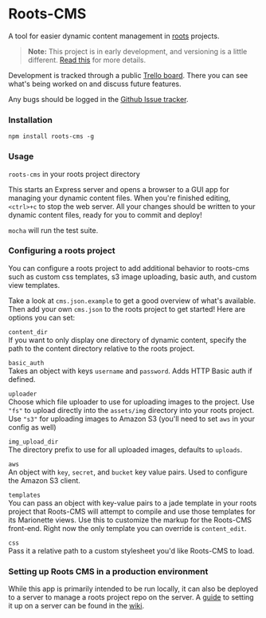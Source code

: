 Roots-CMS
=========

A tool for easier dynamic content management in [roots](http://roots.cx/) projects.

> **Note:** This project is in early development, and versioning is a little different. [Read this](http://markup.im/#q4_cRZ1Q) for more details.

Development is tracked through a public [Trello board](https://trello.com/b/IubkH8lp/roots-cms). There you can see what's being worked on and discuss future features.

Any bugs should be logged in the [Github Issue tracker](https://github.com/carrot/intel-wearables-v2/issues?direction=desc&sort=updated&state=open).

### Installation

`npm install roots-cms -g`

### Usage

`roots-cms` in your roots project directory

This starts an Express server and opens a browser to a GUI app for managing your dynamic content files. When you're finished editing, `<ctrl>+c` to stop the web server. All your changes should be written to your dynamic content files, ready for you to commit and deploy!

`mocha` will run the test suite.

### Configuring a roots project

You can configure a roots project to add additional behavior to roots-cms such as custom css templates, s3 image uploading, basic auth, and custom view templates.

Take a look at `cms.json.example` to get a good overview of what's available. Then add your own `cms.json` to the roots project to get started! Here are options you can set:

`content_dir`  
If you want to only display one directory of dynamic content, specify the path to the content directory relative to the roots project.

`basic_auth`  
Takes an object with keys `username` and `password`. Adds HTTP Basic auth if defined.

`uploader`  
Choose which file uploader to use for uploading images to the project. Use `"fs"` to upload directly into the `assets/img` directory into your roots project. Use `"s3"` for uploading images to Amazon S3 (you'll need to set `aws` in your config as well)

`img_upload_dir`  
The directory prefix to use for all uploaded images, defaults to `uploads`.

`aws`  
An object with `key`, `secret`, and `bucket` key value pairs. Used to configure the Amazon S3 client.

`templates`  
You can pass an object with key-value pairs to a jade template in your roots project that Roots-CMS will attempt to compile and use those templates for its Marionette views. Use this to customize the markup for the Roots-CMS front-end. Right now the only template you can override is `content_edit`.

`css`  
Pass it a relative path to a custom stylesheet you'd like Roots-CMS to load.

### Setting up Roots CMS in a production environment

While this app is primarily intended to be run locally, it can also be deployed to a server to manage a roots project repo on the server. A [guide](https://github.com/carrot/roots-cms/wiki/Deploying-Roots-CMS-to-a-server) to setting it up on a server can be found in the [wiki](https://github.com/carrot/roots-cms/wiki/Deploying-Roots-CMS-to-a-server).
